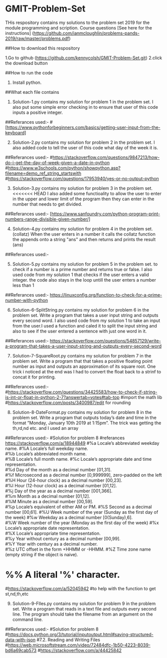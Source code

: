 # GMIT-Problem-Set
THis respository contains my solutions to the problem set 2019 for the module programming and scription.
Course questions
[See here for the instructions] (https://github.com/ianmcloughlin/problems-pands-2019/raw/master/problems.pdf)

##How to download this respository

1.Go to github (https://github.com/kennycolsh/GMIT-Problem-Set.git)
2.click the download button


##How to run the code

1. Install python.


##What each file contains
1. Solution-1.py contains my solution for problem 1 in the problem set.
  I also put some simple error checking in to ensure that user of this code inputs a positive integer.

##Referances used:-
#[https://www.pythonforbeginners.com/basics/getting-user-input-from-the-keyboard]

2. Solution-2.py contains my solution for problem 2 in the problem set.
  I also added code to tell the user of this code what day of the week it is.

##Referances used:-
#https://stackoverflow.com/questions/9847213/how-do-i-get-the-day-of-week-given-a-date-in-python
#https://www.w3schools.com/python/showpython.asp?filename=demo_ref_string_startswith
#https://stackoverflow.com/questions/17953940/yes-or-no-output-python

3. Solution-3.py contains my solution for problem 3 in the problem set.
<<<<<<< HEAD
 I also added some functioality to allow the user to enter in the upper and lower limit of the program then they can enter in the number that needs to get divided.
 

##Referances used:-
[https://www.sanfoundry.com/python-program-print-numbers-range-divisible-given-number/]


4. Solution-4.py contains my solution for problem 4 in the problem set.(collatz)
 When the user enters in a number it calls the collatz function the appends onto a string "ans" 
 and then returns and prints the result (ans)
 

##Referances used:-

5. Solution-5.py contains my solution for problem 5 in the problem set.
to check if a number is a prime number and returns true or false.
I also used code from my solution 1 that checks if the user enters a valid integer.
the code also stays in the loop untill the user enters a number less than 1
 

##Referances used:-
https://linuxconfig.org/function-to-check-for-a-prime-number-with-python

6. Solution-6-SplitString.py contains my solution for problem 6 in the problem set.
Write a program that takes a user input string and outputs every second word.
I also used code from my solution 1 to take an input from the user.I used a function and caled it to 
split the input string and also to see if the user entered a sentence with just one word in it.
 

##Referances used:-
https://stackoverflow.com/questions/54857129/write-a-program-that-takes-a-user-input-string-and-outputs-every-second-word

7. Solution-7-SquareRoot.py contains my solution for problem 7 in the problem set.
Write a program that that takes a positive floating point number as input and outputs
an approximation of its square root.
One trick i noticed at the end was I had to convert the float back to a strinf to concat it for printing.
 

##Referances used:-
#https://stackoverflow.com/questions/34425583/how-to-check-if-string-is-int-or-float-in-python-2-7?answertab=votes#tab-top
#import the math lib
#https://stackoverflow.com/posts/3400987/edit for rounding

8. Solution-8-DateFormat.py contains my solution for problem 8 in the problem set.
Write a program that outputs today’s date and time in the format ”Monday, January
10th 2019 at 1:15pm”. The trick was getting the th,rd,nd etc. and I used an array
 

##Referances used:-
#Solution for problem 8
#referances https://stackoverflow.com/a/18944849
    #%a  Locale’s abbreviated weekday name.
    #%A  Locale’s full weekday name.      
    #%b  Locale’s abbreviated month name.     
    #%B  Locale’s full month name.
    #%c  Locale’s appropriate date and time representation.   
    #%d  Day of the month as a decimal number [01,31].    
    #%f  Microsecond as a decimal number [0,999999], zero-padded on the left
    #%H  Hour (24-hour clock) as a decimal number [00,23].    
    #%I  Hour (12-hour clock) as a decimal number [01,12].    
    #%j  Day of the year as a decimal number [001,366].   
    #%m  Month as a decimal number [01,12].   
    #%M  Minute as a decimal number [00,59].      
    #%p  Locale’s equivalent of either AM or PM.
    #%S  Second as a decimal number [00,61].
    #%U  Week number of the year (Sunday as the first day of the week)
    #%w  Weekday as a decimal number [0(Sunday),6].   
    #%W  Week number of the year (Monday as the first day of the week)
    #%x  Locale’s appropriate date representation.    
    #%X  Locale’s appropriate time representation.    
    #%y  Year without century as a decimal number [00,99].    
    #%Y  Year with century as a decimal number.   
    #%z  UTC offset in the form +HHMM or -HHMM.
    #%Z  Time zone name (empty string if the object is naive).    
   # %%  A literal '%' character.

#https://stackoverflow.com/a/52045942
#to help with the function to get st,nd,th,etc 

9. Solution-9-FIles.py contains my solution for problem 9 in the problem set.
Write a program that reads in a text file and outputs every second line. The program
should take the filename from an argument on the command line.
 

##Referances used:-
#Solution for problem 8
#https://docs.python.org/3/tutorial/inputoutput.html#saving-structured-data-with-json
#7.2. Reading and Writing Files
#https://web.microsoftstream.com/video/72484dfc-1b50-4223-8039-bd6a69cab573
#https://stackoverflow.com/a/44425842
